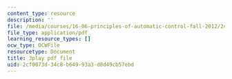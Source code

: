 ```yaml
---
content_type: resource
description: ''
file: /media/courses/16-06-principles-of-automatic-control-fall-2012/2cf0073d34c8b64993a3d8d49cb57ebd_sldnB9DVjUk.pdf
file_type: application/pdf
learning_resource_types: []
ocw_type: OCWFile
resourcetype: Document
title: 3play pdf file
uid: 2cf0073d-34c8-b649-93a3-d8d49cb57ebd
---
```

